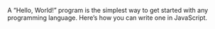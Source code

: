 A “Hello, World!” program is the simplest way to get started with any programming language. Here’s how you can write one in JavaScript.
